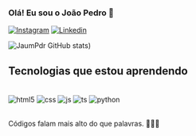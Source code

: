 ### Olá! Eu sou o João Pedro 👋

[![Instagram](https://img.shields.io/badge/Instagram-E4405F?style=for-the-badge&logo=instagram&logoColor=white)](https://www.instagram.com/jaum_oli/?igsh=MW9jd2d5MW9sM2VIdw%3D%3D&utm_source=qr)
[![Linkedin](https://img.shields.io/badge/LinkedIn-0077B5?style=for-the-badge&logo=linkedin&logoColor=white)](https://www.linkedin.com/in/jo%C3%A3o-pedro-oliveira-17383b186/)

![JaumPdr GitHub stats](https://github-readme-stats.vercel.app/api?username=JaumPdr&show_icons=true&theme=radical))

## Tecnologias que estou aprendendo

<div style="display: inline_block"><br/>
  <img align="center" alt="html5" src="https://img.shields.io/badge/HTML5-E34F26?style=for-the-badge&logo=html5&logoColor=white" />
  <img align="center" alt="css" src="https://img.shields.io/badge/CSS3-1572B6?style=for-the-badge&logo=css3&logoColor=white" />
  <img align="center" alt="js" src="https://img.shields.io/badge/JavaScript-F7DF1E?style=for-the-badge&logo=javascript&logoColor=black" />
  <img align="center" alt="ts" src="https://img.shields.io/badge/TypeScript-007ACC?style=for-the-badge&logo=typescript&logoColor=white" />
  <img align="center" alt="python" src="https://img.shields.io/badge/Python-3776AB?style=for-the-badge&logo=python&logoColor=white" />
</div><br/>

Códigos falam mais alto do que palavras. 💬👨‍💻
  

